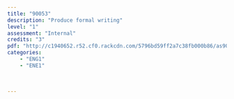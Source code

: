 ```yaml
---
title: "90053"
description: "Produce formal writing"
level: "1"
assessment: "Internal"
credits: "3"
pdf: "http://c1940652.r52.cf0.rackcdn.com/5796bd59ff2a7c38fb000b86/as90053.pdf"
categories:
    - "ENG1"
    - "ENE1"
    
    
    
---
```

